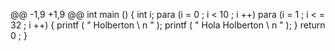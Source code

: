 @@ -1,9 +1,9 @@
int  main ()
{
  int i;
  para (i = 0 ; i < 10 ; i ++) 
  para (i = 1 ; i < = 32 ; i ++)
  {
    printf ( " Holberton \ n " );
    printf ( " Hola Holberton \ n " );
  }
  return  0 ;
}
